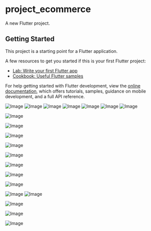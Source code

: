 # project_ecommerce

A new Flutter project.

## Getting Started

This project is a starting point for a Flutter application.

A few resources to get you started if this is your first Flutter project:

- [Lab: Write your first Flutter app](https://docs.flutter.dev/get-started/codelab)
- [Cookbook: Useful Flutter samples](https://docs.flutter.dev/cookbook)

For help getting started with Flutter development, view the
[online documentation](https://docs.flutter.dev/), which offers tutorials,
samples, guidance on mobile development, and a full API reference.

![Image](https://github.com/user-attachments/assets/bad5e01d-808c-4d96-b8b7-11cc536c3a2f)
![Image](https://github.com/user-attachments/assets/d18b6352-0d91-4bd1-bd78-8736f00a17b5)
![Image](https://github.com/user-attachments/assets/7546a687-636c-4cb6-bc01-6c54f4cf0430)
![Image](https://github.com/user-attachments/assets/1f843005-1bde-4df1-9e6f-bb593ae14d01)
![Image](https://github.com/user-attachments/assets/630465a8-346b-41b5-a76e-23c4b9e21e75)
![Image](https://github.com/user-attachments/assets/52b7d2fc-ded8-4279-a268-4907eda00884)
![Image](https://github.com/user-attachments/assets/4613ddd4-3162-4d94-a016-4cabc99b9c7a)

![Image](https://github.com/user-attachments/assets/b945f8ec-1fc9-4240-b8cc-eeab757f24e5)

![Image](https://github.com/user-attachments/assets/2c3a0258-050f-424d-8c15-c42990010a6e)

![Image](https://github.com/user-attachments/assets/24880aee-2457-4b2e-9cac-a0e760a76b68)

![Image](https://github.com/user-attachments/assets/3f865951-da8d-44f8-abfa-84d6c09eada7)

![Image](https://github.com/user-attachments/assets/a202b067-170a-457a-a6ca-d031c9436c4b)

![Image](https://github.com/user-attachments/assets/0cd3ce91-a35c-426f-84ff-d53dfeddbf06)

![Image](https://github.com/user-attachments/assets/38dad9b1-bef4-41cc-9510-1c8f4c243208)

![Image](https://github.com/user-attachments/assets/37063bc6-95b5-4d47-883c-c8c551f6f6e8)

![Image](https://github.com/user-attachments/assets/c899b9cb-978d-4259-8a6e-4656fb8b030e)
![Image](https://github.com/user-attachments/assets/776f1ea9-c664-4533-9b2a-14aa67d3ca3c)

![Image](https://github.com/user-attachments/assets/b830b2c2-e81d-4b31-a364-3744190b4d16)

![Image](https://github.com/user-attachments/assets/a656805c-4324-4ab0-a3e7-3c62deef0de5)

![Image](https://github.com/user-attachments/assets/01df2749-c776-43bc-8dca-2b015eecdcba)
